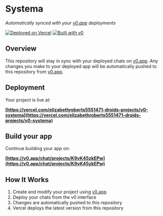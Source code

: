 # Systema

*Automatically synced with your [v0.app](https://v0.app) deployments*

[![Deployed on Vercel](https://img.shields.io/badge/Deployed%20on-Vercel-black?style=for-the-badge&logo=vercel)](https://vercel.com/elizabethroberts5551471-droids-projects/v0-systema)
[![Built with v0](https://img.shields.io/badge/Built%20with-v0.app-black?style=for-the-badge)](https://v0.app/chat/projects/K9vK45zkEPw)

## Overview

This repository will stay in sync with your deployed chats on [v0.app](https://v0.app).
Any changes you make to your deployed app will be automatically pushed to this repository from [v0.app](https://v0.app).

## Deployment

Your project is live at:

**[https://vercel.com/elizabethroberts5551471-droids-projects/v0-systema](https://vercel.com/elizabethroberts5551471-droids-projects/v0-systema)**

## Build your app

Continue building your app on:

**[https://v0.app/chat/projects/K9vK45zkEPw](https://v0.app/chat/projects/K9vK45zkEPw)**

## How It Works

1. Create and modify your project using [v0.app](https://v0.app)
2. Deploy your chats from the v0 interface
3. Changes are automatically pushed to this repository
4. Vercel deploys the latest version from this repository